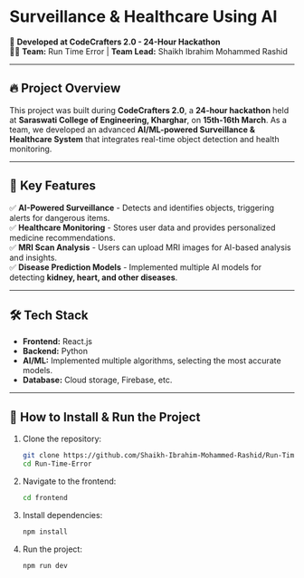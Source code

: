 # **Surveillance & Healthcare Using AI**  

🚀 **Developed at CodeCrafters 2.0 - 24-Hour Hackathon**  
👨‍💻 **Team:** Run Time Error | **Team Lead:** Shaikh Ibrahim Mohammed Rashid  

---

## 🔥 **Project Overview**  
This project was built during **CodeCrafters 2.0**, a **24-hour hackathon** held at **Saraswati College of Engineering, Kharghar**, on **15th-16th March**. As a team, we developed an advanced **AI/ML-powered Surveillance & Healthcare System** that integrates real-time object detection and health monitoring.  

---

## 🎯 **Key Features**  
✅ **AI-Powered Surveillance** - Detects and identifies objects, triggering alerts for dangerous items.  
✅ **Healthcare Monitoring** - Stores user data and provides personalized medicine recommendations.  
✅ **MRI Scan Analysis** - Users can upload MRI images for AI-based analysis and insights.  
✅ **Disease Prediction Models** - Implemented multiple AI models for detecting **kidney, heart, and other diseases**.  

---

## 🛠 **Tech Stack**  
- **Frontend:** React.js  
- **Backend:** Python  
- **AI/ML:** Implemented multiple algorithms, selecting the most accurate models.  
- **Database:** Cloud storage, Firebase, etc.  

---

## 🚀 **How to Install & Run the Project**  

1. Clone the repository:  
   ```bash
   git clone https://github.com/Shaikh-Ibrahim-Mohammed-Rashid/Run-Time-Error.git
   cd Run-Time-Error

2. Navigate to the frontend:
   ```bash
   cd frontend

3. Install dependencies:
   ```bash
   npm install

4. Run the project:
   ```bash
   npm run dev
